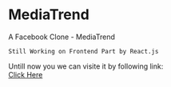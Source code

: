 # MediaTrend
A Facebook Clone - MediaTrend

```
Still Working on Frontend Part by React.js
```

Untill now you we can visite it by following link:  
<a href="http://15.206.170.90/"> Click Here </a>
